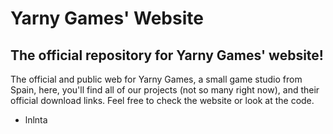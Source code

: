 # Yarny Games' Website
## The official repository for Yarny Games' website!
The official and public web for Yarny Games, a small game studio from Spain, here, you'll find all of our projects (not so many right now), and their official download links. Feel free to check the website or look at the code.

- lnlnta

